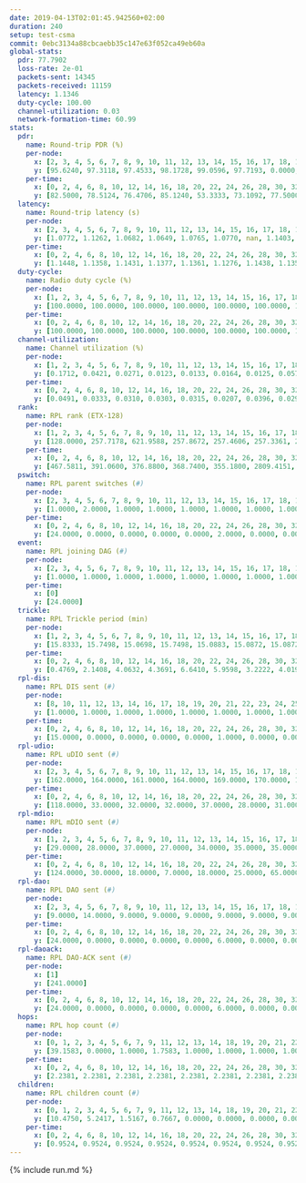 ```yaml
---
date: 2019-04-13T02:01:45.942560+02:00
duration: 240
setup: test-csma
commit: 0ebc3134a88cbcaebb35c147e63f052ca49eb60a
global-stats:
  pdr: 77.7902
  loss-rate: 2e-01
  packets-sent: 14345
  packets-received: 11159
  latency: 1.1346
  duty-cycle: 100.00
  channel-utilization: 0.03
  network-formation-time: 60.99
stats:
  pdr:
    name: Round-trip PDR (%)
    per-node:
      x: [2, 3, 4, 5, 6, 7, 8, 9, 10, 11, 12, 13, 14, 15, 16, 17, 18, 19, 20, 21, 22, 23, 24, 25]
      y: [95.6240, 97.3118, 97.4533, 98.1728, 99.0596, 97.7193, 0.0000, 99.6344, 0.0000, 99.6667, 96.7742, 97.8689, 99.6610, 0.0000, 0.0000, 0.0000, 97.7087, 98.6949, 98.9796, 99.6732, 98.9831, 98.3221, 99.4737, 98.1481]
    per-time:
      x: [0, 2, 4, 6, 8, 10, 12, 14, 16, 18, 20, 22, 24, 26, 28, 30, 32, 34, 36, 38, 40, 42, 44, 46, 48, 50, 52, 54, 56, 58, 60, 62, 64, 66, 68, 70, 72, 74, 76, 78, 80, 82, 84, 86, 88, 90, 92, 94, 96, 98, 100, 102, 104, 106, 108, 110, 112, 114, 116, 118, 120, 122, 124, 126, 128, 130, 132, 134, 136, 138, 140, 142, 144, 146, 148, 150, 152, 154, 156, 158, 160, 162, 164, 166, 168, 170, 172, 174, 176, 178, 180, 182, 184, 186, 188, 190, 192, 194, 196, 198, 200, 202, 204, 206, 208, 210, 212, 214, 216, 218, 220, 222, 224, 226, 228, 230, 232, 234, 236, 238, 240]
      y: [82.5000, 78.5124, 76.4706, 85.1240, 53.3333, 73.1092, 77.5000, 72.5000, 69.1667, 76.0331, 69.7479, 65.0000, 71.6667, 74.1667, 81.6667, 69.1667, 75.2066, 70.5882, 75.0000, 74.1667, 84.1667, 85.0000, 72.5000, 69.1667, 73.5537, 78.3333, 76.6667, 66.6667, 65.8333, 79.1667, 74.1667, 76.6667, 91.6667, 78.3333, 78.3333, 80.8333, 77.5000, 73.3333, 82.5000, 78.3333, 80.8333, 84.1667, 80.0000, 82.5000, 75.8333, 77.5000, 75.0000, 80.8333, 77.5000, 81.6667, 81.6667, 72.5000, 75.8333, 78.3333, 77.5000, 72.5000, 80.0000, 77.5000, 76.6667, 74.1667, 78.3333, 81.6667, 76.6667, 81.6667, 75.0000, 74.1667, 75.0000, 83.3333, 78.3333, 83.3333, 77.5000, 82.5000, 80.0000, 75.8333, 78.3333, 77.5000, 84.1667, 80.8333, 84.1667, 75.8333, 82.5000, 84.1667, 80.8333, 78.3333, 83.3333, 76.6667, 77.5000, 81.6667, 80.0000, 86.6667, 84.1667, 83.3333, 77.5000, 85.0000, 79.1667, 74.1667, 84.1667, 75.0000, 80.8333, 72.5000, 80.8333, 77.5000, 77.5000, 85.8333, 75.0000, 80.0000, 75.8333, 79.1667, 77.5000, 82.5000, 75.8333, 75.0000, 79.1667, 73.1092, 78.5124, 74.1667, 78.3333, 80.8333, 80.8333, 81.2500, null]
  latency:
    name: Round-trip latency (s)
    per-node:
      x: [2, 3, 4, 5, 6, 7, 8, 9, 10, 11, 12, 13, 14, 15, 16, 17, 18, 19, 20, 21, 22, 23, 24, 25]
      y: [1.0772, 1.1262, 1.0682, 1.0649, 1.0765, 1.0770, nan, 1.1403, nan, 1.1432, 1.1323, 1.1419, 1.1407, nan, nan, nan, 1.2151, 1.1498, 1.1353, 1.1421, 1.1435, 1.1504, 1.2110, 1.2246]
    per-time:
      x: [0, 2, 4, 6, 8, 10, 12, 14, 16, 18, 20, 22, 24, 26, 28, 30, 32, 34, 36, 38, 40, 42, 44, 46, 48, 50, 52, 54, 56, 58, 60, 62, 64, 66, 68, 70, 72, 74, 76, 78, 80, 82, 84, 86, 88, 90, 92, 94, 96, 98, 100, 102, 104, 106, 108, 110, 112, 114, 116, 118, 120, 122, 124, 126, 128, 130, 132, 134, 136, 138, 140, 142, 144, 146, 148, 150, 152, 154, 156, 158, 160, 162, 164, 166, 168, 170, 172, 174, 176, 178, 180, 182, 184, 186, 188, 190, 192, 194, 196, 198, 200, 202, 204, 206, 208, 210, 212, 214, 216, 218, 220, 222, 224, 226, 228, 230, 232, 234, 236, 238, 240]
      y: [1.1448, 1.1358, 1.1431, 1.1377, 1.1361, 1.1276, 1.1438, 1.1351, 1.1494, 1.1327, 1.1310, 1.1480, 1.1359, 1.1216, 1.1288, 1.1577, 1.1545, 1.1460, 1.1476, 1.1619, 1.1595, 1.1418, 1.1443, 1.1499, 1.1349, 1.1369, 1.1386, 1.1334, 1.1064, 1.1339, 1.1452, 1.1416, 1.1388, 1.1249, 1.1384, 1.1432, 1.1348, 1.1488, 1.1379, 1.1393, 1.1368, 1.1453, 1.1324, 1.1405, 1.1486, 1.1479, 1.1407, 1.1512, 1.1326, 1.1351, 1.1248, 1.1302, 1.1369, 1.1199, 1.1455, 1.1427, 1.1341, 1.1204, 1.1340, 1.1453, 1.1289, 1.1472, 1.1265, 1.1332, 1.1330, 1.1273, 1.1371, 1.1348, 1.1491, 1.1286, 1.1247, 1.1066, 1.1400, 1.1219, 1.1369, 1.1357, 1.1314, 1.1446, 1.1343, 1.1318, 1.1255, 1.1447, 1.1393, 1.1446, 1.1281, 1.1264, 1.1387, 1.1435, 1.1290, 1.1368, 1.1314, 1.1390, 1.1422, 1.1367, 1.1382, 1.1308, 1.1319, 1.1261, 1.1366, 1.1026, 1.1272, 1.1149, 1.1250, 1.1292, 1.1307, 1.1254, 1.1273, 1.1269, 1.1330, 1.1198, 1.1347, 1.1277, 1.1318, 1.1178, 1.1021, 1.1294, 1.1105, 1.1312, 1.1320, 1.1106, null]
  duty-cycle:
    name: Radio duty cycle (%)
    per-node:
      x: [1, 2, 3, 4, 5, 6, 7, 8, 9, 10, 11, 12, 13, 14, 15, 16, 17, 18, 19, 20, 21, 22, 23, 24, 25]
      y: [100.0000, 100.0000, 100.0000, 100.0000, 100.0000, 100.0000, 100.0000, 100.0000, 100.0000, 100.0000, 100.0000, 100.0000, 100.0000, 100.0000, 100.0000, 100.0000, 100.0000, 100.0000, 100.0000, 100.0000, 100.0000, 100.0000, 100.0000, 100.0000, 100.0000]
    per-time:
      x: [0, 2, 4, 6, 8, 10, 12, 14, 16, 18, 20, 22, 24, 26, 28, 30, 32, 34, 36, 38, 40, 42, 44, 46, 48, 50, 52, 54, 56, 58, 60, 62, 64, 66, 68, 70, 72, 74, 76, 78, 80, 82, 84, 86, 88, 90, 92, 94, 96, 98, 100, 102, 104, 106, 108, 110, 112, 114, 116, 118, 120, 122, 124, 126, 128, 130, 132, 134, 136, 138, 140, 142, 144, 146, 148, 150, 152, 154, 156, 158, 160, 162, 164, 166, 168, 170, 172, 174, 176, 178, 180, 182, 184, 186, 188, 190, 192, 194, 196, 198, 200, 202, 204, 206, 208, 210, 212, 214, 216, 218, 220, 222, 224, 226, 228, 230, 232, 234, 236, 238]
      y: [100.0000, 100.0000, 100.0000, 100.0000, 100.0000, 100.0000, 100.0000, 100.0000, 100.0000, 100.0000, 100.0000, 100.0000, 100.0000, 100.0000, 100.0000, 100.0000, 100.0000, 100.0000, 100.0000, 100.0000, 100.0000, 100.0000, 100.0000, 100.0000, 100.0000, 100.0000, 100.0000, 100.0000, 100.0000, 100.0000, 100.0000, 100.0000, 100.0000, 100.0000, 100.0000, 100.0000, 100.0000, 100.0000, 100.0000, 100.0000, 100.0000, 100.0000, 100.0000, 100.0000, 100.0000, 100.0000, 100.0000, 100.0000, 100.0000, 100.0000, 100.0000, 100.0000, 100.0000, 100.0000, 100.0000, 100.0000, 100.0000, 100.0000, 100.0000, 100.0000, 100.0000, 100.0000, 100.0000, 100.0000, 100.0000, 100.0000, 100.0000, 100.0000, 100.0000, 100.0000, 100.0000, 100.0000, 100.0000, 100.0000, 100.0000, 100.0000, 100.0000, 100.0000, 100.0000, 100.0000, 100.0000, 100.0000, 100.0000, 100.0000, 100.0000, 100.0000, 100.0000, 100.0000, 100.0000, 100.0000, 100.0000, 100.0000, 100.0000, 100.0000, 100.0000, 100.0000, 100.0000, 100.0000, 100.0000, 100.0000, 100.0000, 100.0000, 100.0000, 100.0000, 100.0000, 100.0000, 100.0000, 100.0000, 100.0000, 100.0000, 100.0000, 100.0000, 100.0000, 100.0000, 100.0000, 100.0000, 100.0000, 100.0000, 100.0000, 100.0000]
  channel-utilization:
    name: Channel utilization (%)
    per-node:
      x: [1, 2, 3, 4, 5, 6, 7, 8, 9, 10, 11, 12, 13, 14, 15, 16, 17, 18, 19, 20, 21, 22, 23, 24, 25]
      y: [0.1712, 0.0421, 0.0271, 0.0123, 0.0133, 0.0164, 0.0125, 0.0572, 0.0132, 0.0240, 0.0142, 0.0148, 0.0144, 0.0139, 0.1543, 0.0087, 0.0229, 0.0144, 0.0143, 0.0197, 0.0288, 0.0292, 0.0192, 0.0137, 0.0133]
    per-time:
      x: [0, 2, 4, 6, 8, 10, 12, 14, 16, 18, 20, 22, 24, 26, 28, 30, 32, 34, 36, 38, 40, 42, 44, 46, 48, 50, 52, 54, 56, 58, 60, 62, 64, 66, 68, 70, 72, 74, 76, 78, 80, 82, 84, 86, 88, 90, 92, 94, 96, 98, 100, 102, 104, 106, 108, 110, 112, 114, 116, 118, 120, 122, 124, 126, 128, 130, 132, 134, 136, 138, 140, 142, 144, 146, 148, 150, 152, 154, 156, 158, 160, 162, 164, 166, 168, 170, 172, 174, 176, 178, 180, 182, 184, 186, 188, 190, 192, 194, 196, 198, 200, 202, 204, 206, 208, 210, 212, 214, 216, 218, 220, 222, 224, 226, 228, 230, 232, 234, 236, 238]
      y: [0.0491, 0.0333, 0.0310, 0.0303, 0.0315, 0.0207, 0.0396, 0.0292, 0.0288, 0.0307, 0.0302, 0.0239, 0.0264, 0.0296, 0.0384, 0.0297, 0.0278, 0.0299, 0.0255, 0.0321, 0.0320, 0.0330, 0.0294, 0.0266, 0.0297, 0.0293, 0.0305, 0.0292, 0.0291, 0.0411, 0.0326, 0.0300, 0.0323, 0.0344, 0.0320, 0.0288, 0.0318, 0.0280, 0.0329, 0.0322, 0.0307, 0.0294, 0.0348, 0.0391, 0.0312, 0.0288, 0.0306, 0.0296, 0.0320, 0.0258, 0.0297, 0.0296, 0.0317, 0.0301, 0.0315, 0.0298, 0.0329, 0.0358, 0.0268, 0.0299, 0.0291, 0.0319, 0.0321, 0.0313, 0.0304, 0.0305, 0.0291, 0.0298, 0.0350, 0.0321, 0.0321, 0.0361, 0.0338, 0.0304, 0.0284, 0.0320, 0.0317, 0.0354, 0.0306, 0.0317, 0.0316, 0.0309, 0.0326, 0.0339, 0.0291, 0.0336, 0.0375, 0.0305, 0.0325, 0.0335, 0.0329, 0.0326, 0.0322, 0.0296, 0.0347, 0.0348, 0.0284, 0.0303, 0.0320, 0.0350, 0.0333, 0.0292, 0.0297, 0.0315, 0.0330, 0.0307, 0.0342, 0.0301, 0.0314, 0.0299, 0.0312, 0.0292, 0.0307, 0.0293, 0.0369, 0.0306, 0.0311, 0.0296, 0.0322, 0.0301]
  rank:
    name: RPL rank (ETX-128)
    per-node:
      x: [1, 2, 3, 4, 5, 6, 7, 8, 9, 10, 11, 12, 13, 14, 15, 16, 17, 18, 19, 20, 21, 22, 23, 24, 25]
      y: [128.0000, 257.7178, 621.9588, 257.8672, 257.4606, 257.3361, 258.5104, 257.1618, 385.8755, 258.4440, 386.2822, 655.5267, 660.0653, 388.0747, 261.9046, 923.6735, 655.0206, 516.8719, 391.7801, 392.7801, 390.0705, 389.6763, 400.7261, 523.1592, 521.6423]
    per-time:
      x: [0, 2, 4, 6, 8, 10, 12, 14, 16, 18, 20, 22, 24, 26, 28, 30, 32, 34, 36, 38, 40, 42, 44, 46, 48, 50, 52, 54, 56, 58, 60, 62, 64, 66, 68, 70, 72, 74, 76, 78, 80, 82, 84, 86, 88, 90, 92, 94, 96, 98, 100, 102, 104, 106, 108, 110, 112, 114, 116, 118, 120, 122, 124, 126, 128, 130, 132, 134, 136, 138, 140, 142, 144, 146, 148, 150, 152, 154, 156, 158, 160, 162, 164, 166, 168, 170, 172, 174, 176, 178, 180, 182, 184, 186, 188, 190, 192, 194, 196, 198, 200, 202, 204, 206, 208, 210, 212, 214, 216, 218, 220, 222, 224, 226, 228, 230, 232, 234, 236, 238]
      y: [467.5811, 391.0600, 376.8800, 368.7400, 355.1800, 2809.4151, 345.9200, 345.3000, 344.3000, 344.2000, 344.0600, 343.8800, 344.1800, 344.3600, 344.3000, 344.8800, 344.3200, 344.3400, 344.2200, 343.9800, 343.9800, 344.4200, 346.3800, 345.6600, 345.1600, 345.1400, 345.3400, 345.5600, 4035.2264, 1549.2182, 359.0600, 358.5200, 356.9200, 355.6800, 352.0588, 351.3200, 354.1600, 354.3200, 353.7200, 353.6800, 353.7400, 353.2000, 353.1000, 353.2000, 353.8600, 352.8200, 350.9400, 350.2400, 349.5400, 350.0200, 350.0800, 353.4706, 349.2600, 349.7400, 352.8627, 348.8000, 351.8600, 351.0800, 351.0200, 353.1765, 349.8400, 348.7200, 348.7800, 348.8000, 348.9800, 350.5200, 350.0800, 350.0800, 350.2600, 349.2600, 355.7115, 349.4600, 349.0000, 348.8400, 349.2800, 349.8400, 349.3800, 350.4800, 350.9200, 350.7800, 351.8600, 350.7200, 351.6667, 351.3400, 351.1400, 351.0600, 350.7200, 349.8400, 349.1600, 349.1200, 349.1200, 349.3600, 349.1000, 349.0800, 352.7059, 351.5200, 352.2000, 351.8000, 351.1200, 350.5000, 350.1765, 350.3400, 353.6471, 350.3400, 350.5200, 350.3600, 352.3922, 349.5400, 349.7600, 350.6400, 350.4800, 349.6800, 350.1200, 350.1200, 355.2500, 349.3400, 349.2600, 349.6600, 348.9000, 348.9400]
  pswitch:
    name: RPL parent switches (#)
    per-node:
      x: [2, 3, 4, 5, 6, 7, 8, 9, 10, 11, 12, 13, 14, 15, 16, 17, 18, 19, 20, 21, 22, 23, 24, 25]
      y: [1.0000, 2.0000, 1.0000, 1.0000, 1.0000, 1.0000, 1.0000, 1.0000, 1.0000, 1.0000, 2.0000, 4.0000, 1.0000, 1.0000, 4.0000, 2.0000, 2.0000, 1.0000, 1.0000, 1.0000, 1.0000, 1.0000, 5.0000, 6.0000]
    per-time:
      x: [0, 2, 4, 6, 8, 10, 12, 14, 16, 18, 20, 22, 24, 26, 28, 30, 32, 34, 36, 38, 40, 42, 44, 46, 48, 50, 52, 54, 56, 58, 60, 62, 64, 66, 68, 70, 72, 74, 76, 78, 80, 82, 84, 86, 88, 90, 92, 94, 96, 98, 100, 102, 104, 106, 108, 110, 112, 114, 116, 118, 120, 122, 124, 126, 128, 130, 132, 134, 136, 138, 140, 142, 144, 146, 148, 150, 152, 154, 156, 158, 160, 162, 164, 166, 168, 170, 172, 174, 176, 178, 180, 182, 184, 186, 188, 190, 192, 194, 196, 198, 200, 202, 204, 206, 208, 210, 212, 214, 216, 218, 220, 222, 224, 226, 228]
      y: [24.0000, 0.0000, 0.0000, 0.0000, 0.0000, 2.0000, 0.0000, 0.0000, 0.0000, 0.0000, 0.0000, 0.0000, 0.0000, 0.0000, 0.0000, 0.0000, 0.0000, 0.0000, 0.0000, 0.0000, 0.0000, 0.0000, 0.0000, 0.0000, 0.0000, 0.0000, 0.0000, 0.0000, 0.0000, 4.0000, 0.0000, 0.0000, 0.0000, 0.0000, 1.0000, 0.0000, 0.0000, 0.0000, 0.0000, 0.0000, 0.0000, 0.0000, 0.0000, 0.0000, 0.0000, 0.0000, 0.0000, 0.0000, 0.0000, 0.0000, 0.0000, 1.0000, 0.0000, 0.0000, 1.0000, 0.0000, 0.0000, 0.0000, 0.0000, 1.0000, 0.0000, 0.0000, 0.0000, 0.0000, 0.0000, 0.0000, 0.0000, 0.0000, 0.0000, 0.0000, 2.0000, 0.0000, 0.0000, 0.0000, 0.0000, 0.0000, 0.0000, 0.0000, 0.0000, 0.0000, 0.0000, 0.0000, 1.0000, 0.0000, 0.0000, 0.0000, 0.0000, 0.0000, 0.0000, 0.0000, 0.0000, 0.0000, 0.0000, 0.0000, 1.0000, 0.0000, 0.0000, 0.0000, 0.0000, 0.0000, 1.0000, 0.0000, 1.0000, 0.0000, 0.0000, 0.0000, 1.0000, 0.0000, 0.0000, 0.0000, 0.0000, 0.0000, 0.0000, 0.0000, 2.0000]
  event:
    name: RPL joining DAG (#)
    per-node:
      x: [2, 3, 4, 5, 6, 7, 8, 9, 10, 11, 12, 13, 14, 15, 16, 17, 18, 19, 20, 21, 22, 23, 24, 25]
      y: [1.0000, 1.0000, 1.0000, 1.0000, 1.0000, 1.0000, 1.0000, 1.0000, 1.0000, 1.0000, 1.0000, 1.0000, 1.0000, 1.0000, 1.0000, 1.0000, 1.0000, 1.0000, 1.0000, 1.0000, 1.0000, 1.0000, 1.0000, 1.0000]
    per-time:
      x: [0]
      y: [24.0000]
  trickle:
    name: RPL Trickle period (min)
    per-node:
      x: [1, 2, 3, 4, 5, 6, 7, 8, 9, 10, 11, 12, 13, 14, 15, 16, 17, 18, 19, 20, 21, 22, 23, 24, 25]
      y: [15.8333, 15.7498, 15.0698, 15.7498, 15.0883, 15.0872, 15.0872, 15.0872, 15.7124, 15.0872, 15.7124, 15.1058, 14.9473, 15.0872, 15.0875, 15.0524, 15.1060, 15.0875, 15.9047, 15.9047, 15.9047, 15.9143, 15.9047, 16.5409, 16.5422]
    per-time:
      x: [0, 2, 4, 6, 8, 10, 12, 14, 16, 18, 20, 22, 24, 26, 28, 30, 32, 34, 36, 38, 40, 42, 44, 46, 48, 50, 52, 54, 56, 58, 60, 62, 64, 66, 68, 70, 72, 74, 76, 78, 80, 82, 84, 86, 88, 90, 92, 94, 96, 98, 100, 102, 104, 106, 108, 110, 112, 114, 116, 118, 120, 122, 124, 126, 128, 130, 132, 134, 136, 138, 140, 142, 144, 146, 148, 150, 152, 154, 156, 158, 160, 162, 164, 166, 168, 170, 172, 174, 176, 178, 180, 182, 184, 186, 188, 190, 192, 194, 196, 198, 200, 202, 204, 206, 208, 210, 212, 214, 216, 218, 220, 222, 224, 226, 228, 230, 232, 234, 236, 238]
      y: [0.4769, 2.1408, 4.0632, 4.3691, 6.6410, 5.9598, 3.2222, 4.0195, 6.1167, 8.0391, 11.1848, 11.1848, 11.1848, 11.1848, 14.3305, 17.4763, 17.4763, 17.4763, 17.4763, 17.4763, 17.4763, 17.4763, 17.4763, 17.4763, 17.4763, 17.4763, 17.4763, 17.4763, 17.4763, 5.9206, 6.4662, 8.0391, 8.0391, 9.6119, 11.1368, 11.1848, 11.1848, 14.1558, 17.4763, 17.4763, 17.4763, 17.4763, 17.4763, 17.4763, 17.4763, 17.4763, 17.4763, 17.4763, 17.4763, 17.4763, 17.4763, 17.4763, 17.4763, 17.4763, 17.4763, 17.4763, 17.4763, 17.4763, 17.4763, 17.4763, 17.4763, 17.4763, 17.4763, 17.4763, 17.4763, 17.4763, 17.4763, 17.4763, 17.4763, 17.4763, 17.4763, 17.4763, 17.4763, 17.4763, 17.4763, 17.4763, 17.4763, 17.4763, 17.4763, 17.4763, 17.4763, 17.4763, 17.4763, 17.4763, 17.4763, 17.4763, 17.4763, 17.4763, 17.4763, 17.4763, 17.4763, 17.4763, 17.4763, 17.4763, 17.4763, 17.4763, 17.4763, 17.4763, 17.4763, 17.4763, 17.4763, 17.4763, 17.4763, 17.4763, 17.4763, 17.4763, 17.4763, 17.4763, 17.4763, 17.4763, 17.4763, 17.4763, 17.4763, 17.4763, 17.4763, 17.4763, 17.4763, 17.4763, 17.4763, 17.4763]
  rpl-dis:
    name: RPL DIS sent (#)
    per-node:
      x: [8, 10, 11, 12, 13, 14, 16, 17, 18, 19, 20, 21, 22, 23, 24, 25]
      y: [1.0000, 1.0000, 1.0000, 1.0000, 1.0000, 1.0000, 1.0000, 1.0000, 1.0000, 1.0000, 1.0000, 1.0000, 1.0000, 1.0000, 1.0000, 2.0000]
    per-time:
      x: [0, 2, 4, 6, 8, 10, 12, 14, 16, 18, 20, 22, 24, 26, 28, 30, 32, 34, 36, 38, 40, 42, 44, 46, 48, 50, 52, 54, 56, 58]
      y: [15.0000, 0.0000, 0.0000, 0.0000, 0.0000, 1.0000, 0.0000, 0.0000, 0.0000, 0.0000, 0.0000, 0.0000, 0.0000, 0.0000, 0.0000, 0.0000, 0.0000, 0.0000, 0.0000, 0.0000, 0.0000, 0.0000, 0.0000, 0.0000, 0.0000, 0.0000, 0.0000, 0.0000, 0.0000, 1.0000]
  rpl-udio:
    name: RPL uDIO sent (#)
    per-node:
      x: [2, 3, 4, 5, 6, 7, 8, 9, 10, 11, 12, 13, 14, 15, 16, 17, 18, 19, 20, 21, 22, 23, 24, 25]
      y: [162.0000, 164.0000, 161.0000, 164.0000, 169.0000, 170.0000, 148.0000, 164.0000, 166.0000, 170.0000, 167.0000, 172.0000, 169.0000, 147.0000, 178.0000, 171.0000, 170.0000, 166.0000, 172.0000, 171.0000, 159.0000, 162.0000, 172.0000, 159.0000]
    per-time:
      x: [0, 2, 4, 6, 8, 10, 12, 14, 16, 18, 20, 22, 24, 26, 28, 30, 32, 34, 36, 38, 40, 42, 44, 46, 48, 50, 52, 54, 56, 58, 60, 62, 64, 66, 68, 70, 72, 74, 76, 78, 80, 82, 84, 86, 88, 90, 92, 94, 96, 98, 100, 102, 104, 106, 108, 110, 112, 114, 116, 118, 120, 122, 124, 126, 128, 130, 132, 134, 136, 138, 140, 142, 144, 146, 148, 150, 152, 154, 156, 158, 160, 162, 164, 166, 168, 170, 172, 174, 176, 178, 180, 182, 184, 186, 188, 190, 192, 194, 196, 198, 200, 202, 204, 206, 208, 210, 212, 214, 216, 218, 220, 222, 224, 226, 228, 230, 232, 234, 236, 238, 240]
      y: [118.0000, 33.0000, 32.0000, 32.0000, 37.0000, 28.0000, 31.0000, 31.0000, 35.0000, 34.0000, 36.0000, 28.0000, 31.0000, 39.0000, 32.0000, 34.0000, 28.0000, 35.0000, 30.0000, 34.0000, 34.0000, 30.0000, 35.0000, 34.0000, 36.0000, 31.0000, 36.0000, 31.0000, 29.0000, 32.0000, 36.0000, 29.0000, 35.0000, 32.0000, 30.0000, 29.0000, 32.0000, 33.0000, 30.0000, 37.0000, 33.0000, 36.0000, 28.0000, 33.0000, 30.0000, 29.0000, 36.0000, 32.0000, 33.0000, 34.0000, 32.0000, 26.0000, 38.0000, 35.0000, 34.0000, 30.0000, 35.0000, 28.0000, 30.0000, 33.0000, 34.0000, 33.0000, 32.0000, 31.0000, 35.0000, 29.0000, 27.0000, 32.0000, 30.0000, 30.0000, 34.0000, 34.0000, 33.0000, 27.0000, 33.0000, 34.0000, 36.0000, 30.0000, 34.0000, 35.0000, 27.0000, 32.0000, 32.0000, 33.0000, 36.0000, 31.0000, 32.0000, 29.0000, 36.0000, 34.0000, 28.0000, 33.0000, 35.0000, 36.0000, 28.0000, 35.0000, 29.0000, 30.0000, 32.0000, 35.0000, 31.0000, 34.0000, 31.0000, 35.0000, 29.0000, 31.0000, 33.0000, 32.0000, 31.0000, 35.0000, 29.0000, 33.0000, 37.0000, 33.0000, 32.0000, 34.0000, 30.0000, 38.0000, 30.0000, 33.0000, 2.0000]
  rpl-mdio:
    name: RPL mDIO sent (#)
    per-node:
      x: [1, 2, 3, 4, 5, 6, 7, 8, 9, 10, 11, 12, 13, 14, 15, 16, 17, 18, 19, 20, 21, 22, 23, 24, 25]
      y: [29.0000, 28.0000, 37.0000, 27.0000, 34.0000, 35.0000, 35.0000, 35.0000, 27.0000, 35.0000, 27.0000, 33.0000, 35.0000, 34.0000, 36.0000, 34.0000, 34.0000, 33.0000, 28.0000, 28.0000, 28.0000, 27.0000, 27.0000, 20.0000, 20.0000]
    per-time:
      x: [0, 2, 4, 6, 8, 10, 12, 14, 16, 18, 20, 22, 24, 26, 28, 30, 32, 34, 36, 38, 40, 42, 44, 46, 48, 50, 52, 54, 56, 58, 60, 62, 64, 66, 68, 70, 72, 74, 76, 78, 80, 82, 84, 86, 88, 90, 92, 94, 96, 98, 100, 102, 104, 106, 108, 110, 112, 114, 116, 118, 120, 122, 124, 126, 128, 130, 132, 134, 136, 138, 140, 142, 144, 146, 148, 150, 152, 154, 156, 158, 160, 162, 164, 166, 168, 170, 172, 174, 176, 178, 180, 182, 184, 186, 188, 190, 192, 194, 196, 198, 200, 202, 204, 206, 208, 210, 212, 214, 216, 218, 220, 222, 224, 226, 228, 230, 232, 234, 236]
      y: [124.0000, 30.0000, 18.0000, 7.0000, 18.0000, 25.0000, 65.0000, 22.0000, 3.0000, 16.0000, 2.0000, 0.0000, 5.0000, 9.0000, 6.0000, 1.0000, 3.0000, 1.0000, 0.0000, 2.0000, 4.0000, 6.0000, 8.0000, 2.0000, 1.0000, 2.0000, 0.0000, 6.0000, 2.0000, 74.0000, 25.0000, 12.0000, 10.0000, 9.0000, 0.0000, 7.0000, 8.0000, 7.0000, 1.0000, 2.0000, 0.0000, 0.0000, 3.0000, 5.0000, 2.0000, 7.0000, 4.0000, 0.0000, 1.0000, 1.0000, 0.0000, 7.0000, 6.0000, 3.0000, 5.0000, 2.0000, 0.0000, 2.0000, 1.0000, 1.0000, 8.0000, 4.0000, 4.0000, 3.0000, 2.0000, 2.0000, 2.0000, 0.0000, 3.0000, 6.0000, 2.0000, 4.0000, 6.0000, 2.0000, 0.0000, 1.0000, 0.0000, 4.0000, 2.0000, 2.0000, 7.0000, 5.0000, 0.0000, 3.0000, 1.0000, 2.0000, 3.0000, 1.0000, 4.0000, 9.0000, 3.0000, 0.0000, 3.0000, 0.0000, 3.0000, 8.0000, 2.0000, 3.0000, 4.0000, 0.0000, 2.0000, 3.0000, 1.0000, 3.0000, 3.0000, 4.0000, 7.0000, 5.0000, 0.0000, 2.0000, 1.0000, 0.0000, 3.0000, 7.0000, 4.0000, 6.0000, 3.0000, 0.0000, 1.0000]
  rpl-dao:
    name: RPL DAO sent (#)
    per-node:
      x: [2, 3, 4, 5, 6, 7, 8, 9, 10, 11, 12, 13, 14, 15, 16, 17, 18, 19, 20, 21, 22, 23, 24, 25]
      y: [9.0000, 14.0000, 9.0000, 9.0000, 9.0000, 9.0000, 9.0000, 9.0000, 9.0000, 9.0000, 14.0000, 14.0000, 9.0000, 9.0000, 15.0000, 14.0000, 11.0000, 9.0000, 9.0000, 9.0000, 9.0000, 9.0000, 12.0000, 11.0000]
    per-time:
      x: [0, 2, 4, 6, 8, 10, 12, 14, 16, 18, 20, 22, 24, 26, 28, 30, 32, 34, 36, 38, 40, 42, 44, 46, 48, 50, 52, 54, 56, 58, 60, 62, 64, 66, 68, 70, 72, 74, 76, 78, 80, 82, 84, 86, 88, 90, 92, 94, 96, 98, 100, 102, 104, 106, 108, 110, 112, 114, 116, 118, 120, 122, 124, 126, 128, 130, 132, 134, 136, 138, 140, 142, 144, 146, 148, 150, 152, 154, 156, 158, 160, 162, 164, 166, 168, 170, 172, 174, 176, 178, 180, 182, 184, 186, 188, 190, 192, 194, 196, 198, 200, 202, 204, 206, 208, 210, 212, 214, 216, 218, 220, 222, 224, 226, 228, 230, 232]
      y: [24.0000, 0.0000, 0.0000, 0.0000, 0.0000, 6.0000, 0.0000, 0.0000, 0.0000, 0.0000, 0.0000, 0.0000, 0.0000, 0.0000, 23.0000, 0.0000, 0.0000, 0.0000, 0.0000, 0.0000, 1.0000, 0.0000, 0.0000, 0.0000, 0.0000, 0.0000, 0.0000, 0.0000, 33.0000, 10.0000, 0.0000, 0.0000, 0.0000, 0.0000, 2.0000, 0.0000, 0.0000, 0.0000, 0.0000, 0.0000, 0.0000, 0.0000, 9.0000, 13.0000, 0.0000, 0.0000, 0.0000, 0.0000, 2.0000, 0.0000, 0.0000, 1.0000, 0.0000, 0.0000, 1.0000, 0.0000, 4.0000, 16.0000, 0.0000, 1.0000, 0.0000, 0.0000, 1.0000, 1.0000, 0.0000, 0.0000, 0.0000, 0.0000, 1.0000, 0.0000, 2.0000, 20.0000, 0.0000, 0.0000, 0.0000, 0.0000, 0.0000, 2.0000, 0.0000, 0.0000, 0.0000, 0.0000, 1.0000, 0.0000, 2.0000, 13.0000, 7.0000, 0.0000, 0.0000, 0.0000, 0.0000, 1.0000, 0.0000, 0.0000, 1.0000, 0.0000, 1.0000, 0.0000, 2.0000, 8.0000, 13.0000, 0.0000, 1.0000, 0.0000, 0.0000, 0.0000, 1.0000, 0.0000, 1.0000, 0.0000, 1.0000, 0.0000, 0.0000, 4.0000, 18.0000, 0.0000, 1.0000]
  rpl-daoack:
    name: RPL DAO-ACK sent (#)
    per-node:
      x: [1]
      y: [241.0000]
    per-time:
      x: [0, 2, 4, 6, 8, 10, 12, 14, 16, 18, 20, 22, 24, 26, 28, 30, 32, 34, 36, 38, 40, 42, 44, 46, 48, 50, 52, 54, 56, 58, 60, 62, 64, 66, 68, 70, 72, 74, 76, 78, 80, 82, 84, 86, 88, 90, 92, 94, 96, 98, 100, 102, 104, 106, 108, 110, 112, 114, 116, 118, 120, 122, 124, 126, 128, 130, 132, 134, 136, 138, 140, 142, 144, 146, 148, 150, 152, 154, 156, 158, 160, 162, 164, 166, 168, 170, 172, 174, 176, 178, 180, 182, 184, 186, 188, 190, 192, 194, 196, 198, 200, 202, 204, 206, 208, 210, 212, 214, 216, 218, 220, 222, 224, 226, 228, 230, 232]
      y: [24.0000, 0.0000, 0.0000, 0.0000, 0.0000, 6.0000, 0.0000, 0.0000, 0.0000, 0.0000, 0.0000, 0.0000, 0.0000, 0.0000, 23.0000, 0.0000, 0.0000, 0.0000, 0.0000, 0.0000, 1.0000, 0.0000, 0.0000, 0.0000, 0.0000, 0.0000, 0.0000, 0.0000, 29.0000, 7.0000, 0.0000, 0.0000, 0.0000, 0.0000, 2.0000, 0.0000, 0.0000, 0.0000, 0.0000, 0.0000, 0.0000, 0.0000, 9.0000, 13.0000, 0.0000, 0.0000, 0.0000, 0.0000, 2.0000, 0.0000, 0.0000, 1.0000, 0.0000, 0.0000, 1.0000, 0.0000, 4.0000, 16.0000, 0.0000, 1.0000, 0.0000, 0.0000, 1.0000, 1.0000, 0.0000, 0.0000, 0.0000, 0.0000, 1.0000, 0.0000, 2.0000, 20.0000, 0.0000, 0.0000, 0.0000, 0.0000, 0.0000, 2.0000, 0.0000, 0.0000, 0.0000, 0.0000, 1.0000, 0.0000, 2.0000, 12.0000, 8.0000, 0.0000, 0.0000, 0.0000, 0.0000, 1.0000, 0.0000, 0.0000, 1.0000, 0.0000, 1.0000, 0.0000, 1.0000, 8.0000, 13.0000, 0.0000, 1.0000, 0.0000, 0.0000, 0.0000, 1.0000, 0.0000, 1.0000, 0.0000, 1.0000, 0.0000, 0.0000, 3.0000, 19.0000, 0.0000, 1.0000]
  hops:
    name: RPL hop count (#)
    per-node:
      x: [0, 1, 2, 3, 4, 5, 6, 7, 9, 11, 12, 13, 14, 18, 19, 20, 21, 22, 23, 24, 25]
      y: [39.1583, 0.0000, 1.0000, 1.7583, 1.0000, 1.0000, 1.0000, 1.0000, 39.4000, 39.4000, 2.0000, 37.1583, 39.4000, 39.4000, 39.4000, 39.4000, 39.4000, 39.4000, 39.4000, 39.6417, 39.6417]
    per-time:
      x: [0, 2, 4, 6, 8, 10, 12, 14, 16, 18, 20, 22, 24, 26, 28, 30, 32, 34, 36, 38, 40, 42, 44, 46, 48, 50, 52, 54, 56, 58, 60, 62, 64, 66, 68, 70, 72, 74, 76, 78, 80, 82, 84, 86, 88, 90, 92, 94, 96, 98, 100, 102, 104, 106, 108, 110, 112, 114, 116, 118, 120, 122, 124, 126, 128, 130, 132, 134, 136, 138, 140, 142, 144, 146, 148, 150, 152, 154, 156, 158, 160, 162, 164, 166, 168, 170, 172, 174, 176, 178, 180, 182, 184, 186, 188, 190, 192, 194, 196, 198, 200, 202, 204, 206, 208, 210, 212, 214, 216, 218, 220, 222, 224, 226, 228, 230, 232, 234, 236, 238]
      y: [2.2381, 2.2381, 2.2381, 2.2381, 2.2381, 2.2381, 2.2381, 2.2381, 2.2381, 2.2381, 2.2381, 2.2381, 2.2381, 2.2381, 2.2381, 2.2381, 2.2381, 2.2381, 2.2381, 2.2381, 2.2381, 2.2381, 2.2381, 2.2381, 2.2381, 2.2381, 2.2381, 2.2381, 15.9762, 29.7143, 29.7143, 29.7143, 29.7143, 30.8571, 32.0000, 32.0000, 32.0000, 32.0000, 32.0000, 32.0000, 32.0000, 32.0000, 32.0000, 32.0000, 32.0000, 32.0000, 32.0000, 32.0000, 32.0000, 32.0000, 32.0000, 32.0000, 32.0000, 32.0000, 32.0000, 32.0000, 32.0000, 32.0000, 32.0000, 32.0000, 32.0000, 32.0000, 32.0000, 32.0000, 32.0000, 32.0000, 32.0000, 32.0000, 32.0000, 32.0000, 32.0000, 32.0000, 32.0000, 32.0000, 32.0000, 32.0000, 32.0000, 32.0000, 32.0000, 32.0000, 32.0000, 32.0000, 32.0000, 32.0000, 32.0000, 32.0000, 32.0000, 32.0000, 32.0000, 32.0000, 32.0000, 32.0000, 32.0000, 32.0000, 32.0000, 32.0000, 32.0000, 32.0000, 32.0000, 32.0000, 32.0000, 32.0000, 32.0000, 32.0000, 32.0000, 32.0000, 32.0000, 32.0000, 32.0000, 32.0000, 32.0000, 32.0000, 32.0000, 32.0000, 32.0000, 32.0000, 32.0000, 32.0000, 32.0000, 32.0000]
  children:
    name: RPL children count (#)
    per-node:
      x: [0, 1, 2, 3, 4, 5, 6, 7, 9, 11, 12, 13, 14, 18, 19, 20, 21, 22, 23, 24, 25]
      y: [10.4750, 5.2417, 1.5167, 0.7667, 0.0000, 0.0000, 0.0000, 0.0000, 0.0000, 0.0000, 0.0000, 0.0000, 0.0000, 0.0000, 0.0000, 0.2667, 0.7042, 0.7958, 0.2333, 0.0000, 0.0000]
    per-time:
      x: [0, 2, 4, 6, 8, 10, 12, 14, 16, 18, 20, 22, 24, 26, 28, 30, 32, 34, 36, 38, 40, 42, 44, 46, 48, 50, 52, 54, 56, 58, 60, 62, 64, 66, 68, 70, 72, 74, 76, 78, 80, 82, 84, 86, 88, 90, 92, 94, 96, 98, 100, 102, 104, 106, 108, 110, 112, 114, 116, 118, 120, 122, 124, 126, 128, 130, 132, 134, 136, 138, 140, 142, 144, 146, 148, 150, 152, 154, 156, 158, 160, 162, 164, 166, 168, 170, 172, 174, 176, 178, 180, 182, 184, 186, 188, 190, 192, 194, 196, 198, 200, 202, 204, 206, 208, 210, 212, 214, 216, 218, 220, 222, 224, 226, 228, 230, 232, 234, 236, 238]
      y: [0.9524, 0.9524, 0.9524, 0.9524, 0.9524, 0.9524, 0.9524, 0.9524, 0.9524, 0.9524, 0.9524, 0.9524, 0.9524, 0.9524, 0.9524, 0.9524, 0.9524, 0.9524, 0.9524, 0.9524, 0.9524, 0.9524, 0.9524, 0.9524, 0.9524, 0.9524, 0.9524, 0.9524, 0.9524, 0.9524, 0.9524, 0.9524, 0.9524, 0.9524, 0.9524, 0.9524, 0.9524, 0.9524, 0.9524, 0.9524, 0.9524, 0.9524, 0.9524, 0.9524, 0.9524, 0.9524, 0.9524, 0.9524, 0.9524, 0.9524, 0.9524, 0.9524, 0.9524, 0.9524, 0.9524, 0.9524, 0.9524, 0.9524, 0.9524, 0.9524, 0.9524, 0.9524, 0.9524, 0.9524, 0.9524, 0.9524, 0.9524, 0.9524, 0.9524, 0.9524, 0.9524, 0.9524, 0.9524, 0.9524, 0.9524, 0.9524, 0.9524, 0.9524, 0.9524, 0.9524, 0.9524, 0.9524, 0.9524, 0.9524, 0.9524, 0.9524, 0.9524, 0.9524, 0.9524, 0.9524, 0.9524, 0.9524, 0.9524, 0.9524, 0.9524, 0.9524, 0.9524, 0.9524, 0.9524, 0.9524, 0.9524, 0.9524, 0.9524, 0.9524, 0.9524, 0.9524, 0.9524, 0.9524, 0.9524, 0.9524, 0.9524, 0.9524, 0.9524, 0.9524, 0.9524, 0.9524, 0.9524, 0.9524, 0.9524, 0.9524]
---
```


{% include run.md %}
